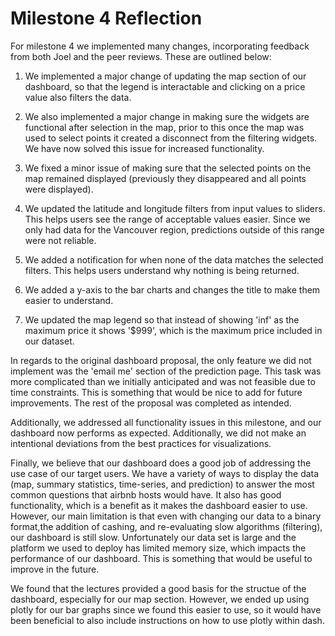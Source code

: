 # Milestone 4 Reflection

For milestone 4 we implemented many changes, incorporating feedback from both Joel and the peer reviews. These are outlined below:

1. We implemented a major change of updating the map section of our dashboard, so that the legend is interactable and clicking on a price value also filters the data.

2. We also implemented a major change in making sure the widgets are functional after selection in the map, prior to this once the map was used to select points it created a disconnect from the filtering widgets. We have now solved this issue for increased functionality.

3. We fixed a minor issue of making sure that the selected points on the map remained displayed (previously they disappeared and all points were displayed).

4. We updated the latitude and longitude filters from input values to sliders. This helps users see the range of acceptable values easier. Since we only had data for the Vancouver region, predictions outside of this range were not reliable.

5. We added a notification for when none of the data matches the selected filters. This helps users understand why nothing is being returned.

6. We added a y-axis to the bar charts and changes the title to make them easier to understand.

7. We updated the map legend so that instead of showing 'inf' as the maximum price it shows '$999', which is the maximum price included in our dataset.

In regards to the original dashboard proposal, the only feature we did not implement was the 'email me' section of the prediction page. This task was more complicated than we initially anticipated and was not feasible due to time constraints. This is something that would be nice to add for future improvements. The rest of the proposal was completed as intended.

Additionally, we addressed all functionality issues in this milestone, and our dashboard now performs as expected. Additionally, we did not make an intentional deviations from the best practices for visualizations.

Finally, we believe that our dashboard does a good job of addressing the use case of our target users. We have a variety of ways to display the data (map, summary statistics, time-series, and prediction) to answer the most common questions that airbnb hosts would have. It also has good functionality, which is a benefit as it makes the dashboard easier to use. However, our main limitation is that even with changing our data to a binary format,the addition of cashing, and re-evaluating slow algorithms (filtering), our dashboard is still slow. Unfortunately our data set is large and the platform we used to deploy has limited memory size, which impacts the performance of our dashboard. This is something that would be useful to improve in the future.

We found that the lectures provided a good basis for the structue of the dashboard, especially for our map section. However, we ended up using plotly for our bar graphs since we found this easier to use, so it would have been beneficial to also include instructions on how to use plotly within dash.